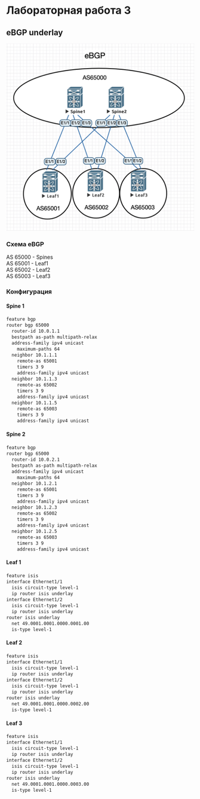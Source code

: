 # Лабораторная работа 3
## eBGP underlay
![Схема сети](net.png "Схема сети")
### Схема eBGP
AS 65000 - Spines<br>
AS 65001 - Leaf1<br>
AS 65002 - Leaf2<br>
AS 65003 - Leaf3
### Конфигурация
#### Spine 1
    feature bgp
    router bgp 65000
      router-id 10.0.1.1
      bestpath as-path multipath-relax
      address-family ipv4 unicast
        maximum-paths 64
      neighbor 10.1.1.1
        remote-as 65001
        timers 3 9
        address-family ipv4 unicast
      neighbor 10.1.1.3
        remote-as 65002
        timers 3 9
        address-family ipv4 unicast
      neighbor 10.1.1.5
        remote-as 65003
        timers 3 9
        address-family ipv4 unicast
#### Spine 2
    feature bgp
    router bgp 65000
      router-id 10.0.2.1
      bestpath as-path multipath-relax
      address-family ipv4 unicast
        maximum-paths 64
      neighbor 10.1.2.1
        remote-as 65001
        timers 3 9
        address-family ipv4 unicast
      neighbor 10.1.2.3
        remote-as 65002
        timers 3 9
        address-family ipv4 unicast
      neighbor 10.1.2.5
        remote-as 65003
        timers 3 9
        address-family ipv4 unicast
#### Leaf 1
    feature isis
    interface Ethernet1/1
      isis circuit-type level-1
      ip router isis underlay
    interface Ethernet1/2
      isis circuit-type level-1
      ip router isis underlay
    router isis underlay
      net 49.0001.0001.0000.0001.00
      is-type level-1 
#### Leaf 2
    feature isis
    interface Ethernet1/1
      isis circuit-type level-1
      ip router isis underlay
    interface Ethernet1/2
      isis circuit-type level-1
      ip router isis underlay
    router isis underlay
      net 49.0001.0001.0000.0002.00
      is-type level-1 
#### Leaf 3
    feature isis
    interface Ethernet1/1
      isis circuit-type level-1
      ip router isis underlay
    interface Ethernet1/2
      isis circuit-type level-1
      ip router isis underlay
    router isis underlay
      net 49.0001.0001.0000.0003.00
      is-type level-1 
